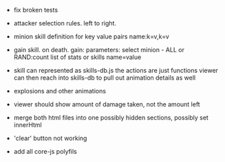 
* fix broken tests

* attacker selection rules.  left to right.

* minion skill definition for key value pairs  name:k=v,k=v
* gain skill.  on death.  gain:
  parameters: select minion - ALL or RAND:count
  list of stats or skills
  name=value

* skill can represented as skills-db.js 
  the actions are just functions
  viewer can then reach into skills-db to pull out animation details as well

* explosions and other animations

* viewer should show amount of damage taken, not the amount left

* merge both html files into one
  possibly hidden sections, possibly set innerHtml

* 'clear' button not working

* add all core-js polyfils

